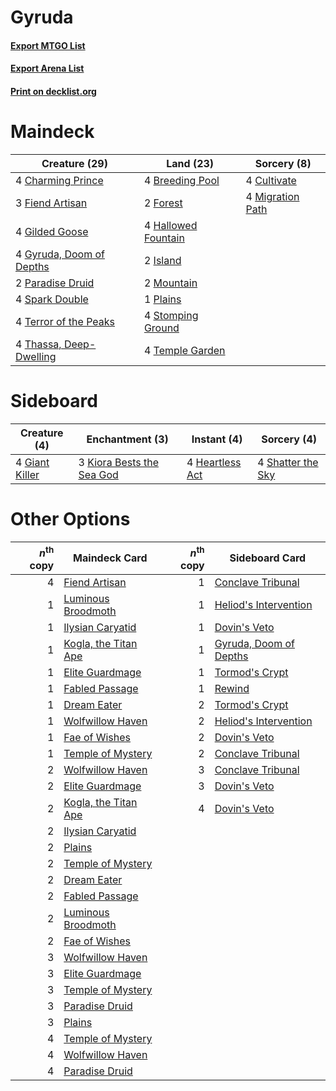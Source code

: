 # Gyruda

#### [Export MTGO List](../collection/Gyruda/Gyruda.txt)
#### [Export Arena List](../collection/Gyruda/Gyruda_arena.txt)
#### [Print on decklist.org](http://decklist.org/?deckmain=4%09Breeding%20Pool%0A4%09Charming%20Prince%0A4%09Cultivate%0A3%09Fiend%20Artisan%0A2%09Forest%0A4%09Gilded%20Goose%0A4%09Gyruda,%20Doom%20of%20Depths%0A4%09Hallowed%20Fountain%0A2%09Island%0A4%09Migration%20Path%0A2%09Mountain%0A2%09Paradise%20Druid%0A1%09Plains%0A4%09Spark%20Double%0A4%09Stomping%20Ground%0A4%09Temple%20Garden%0A4%09Terror%20of%20the%20Peaks%0A4%09Thassa,%20Deep-Dwelling&deckside=4%09Giant%20Killer%0A4%09Heartless%20Act%0A3%09Kiora%20Bests%20the%20Sea%20God%0A4%09Shatter%20the%20Sky)
# Maindeck

|                                           Creature (29)                                           |                                          Land (23)                                          |                                        Sorcery (8)                                        |
|---------------------------------------------------------------------------------------------------|---------------------------------------------------------------------------------------------|-------------------------------------------------------------------------------------------|
|4 [Charming Prince](http://gatherer.wizards.com/Pages/Card/Details.aspx?multiverseid=472970)       |4 [Breeding Pool](http://gatherer.wizards.com/Pages/Card/Details.aspx?multiverseid=97088)    |4 [Cultivate](http://gatherer.wizards.com/Pages/Card/Details.aspx?multiverseid=442154)     |
|3 [Fiend Artisan](http://gatherer.wizards.com/Pages/Card/Details.aspx?multiverseid=479740)         |2 [Forest](http://gatherer.wizards.com/Pages/Card/Details.aspx?multiverseid=439860)          |4 [Migration Path](http://gatherer.wizards.com/Pages/Card/Details.aspx?multiverseid=479684)|
|4 [Gilded Goose](http://gatherer.wizards.com/Pages/Card/Details.aspx?multiverseid=473122)          |4 [Hallowed Fountain](http://gatherer.wizards.com/Pages/Card/Details.aspx?multiverseid=97071)|                                                                                           |
|4 [Gyruda, Doom of Depths](http://gatherer.wizards.com/Pages/Card/Details.aspx?multiverseid=479741)|2 [Island](http://gatherer.wizards.com/Pages/Card/Details.aspx?multiverseid=439857)          |                                                                                           |
|2 [Paradise Druid](http://gatherer.wizards.com/Pages/Card/Details.aspx?multiverseid=461098)        |2 [Mountain](http://gatherer.wizards.com/Pages/Card/Details.aspx?multiverseid=439859)        |                                                                                           |
|4 [Spark Double](http://gatherer.wizards.com/Pages/Card/Details.aspx?multiverseid=460995)          |1 [Plains](http://gatherer.wizards.com/Pages/Card/Details.aspx?multiverseid=439856)          |                                                                                           |
|4 [Terror of the Peaks](http://gatherer.wizards.com/Pages/Card/Details.aspx?multiverseid=485487)   |4 [Stomping Ground](http://gatherer.wizards.com/Pages/Card/Details.aspx?multiverseid=405110) |                                                                                           |
|4 [Thassa, Deep-Dwelling](http://gatherer.wizards.com/Pages/Card/Details.aspx?multiverseid=476322) |4 [Temple Garden](http://gatherer.wizards.com/Pages/Card/Details.aspx?multiverseid=405112)   |                                                                                           |


# Sideboard

|                                      Creature (4)                                       |                                          Enchantment (3)                                           |                                       Instant (4)                                        |                                        Sorcery (4)                                         |
|-----------------------------------------------------------------------------------------|----------------------------------------------------------------------------------------------------|------------------------------------------------------------------------------------------|--------------------------------------------------------------------------------------------|
|4 [Giant Killer](http://gatherer.wizards.com/Pages/Card/Details.aspx?multiverseid=472976)|3 [Kiora Bests the Sea God](http://gatherer.wizards.com/Pages/Card/Details.aspx?multiverseid=476303)|4 [Heartless Act](http://gatherer.wizards.com/Pages/Card/Details.aspx?multiverseid=479611)|4 [Shatter the Sky](http://gatherer.wizards.com/Pages/Card/Details.aspx?multiverseid=476288)|


# Other Options

|*n*<sup>th</sup> copy|                                         Maindeck Card                                         |*n*<sup>th</sup> copy|                                         Sideboard Card                                          |
|--------------------:|-----------------------------------------------------------------------------------------------|--------------------:|-------------------------------------------------------------------------------------------------|
|                    4|[Fiend Artisan](http://gatherer.wizards.com/Pages/Card/Details.aspx?multiverseid=479740)       |                    1|[Conclave Tribunal](http://gatherer.wizards.com/Pages/Card/Details.aspx?multiverseid=452756)     |
|                    1|[Luminous Broodmoth](http://gatherer.wizards.com/Pages/Card/Details.aspx?multiverseid=479541)  |                    1|[Heliod's Intervention](http://gatherer.wizards.com/Pages/Card/Details.aspx?multiverseid=476270) |
|                    1|[Ilysian Caryatid](http://gatherer.wizards.com/Pages/Card/Details.aspx?multiverseid=476425)    |                    1|[Dovin's Veto](http://gatherer.wizards.com/Pages/Card/Details.aspx?multiverseid=461120)          |
|                    1|[Kogla, the Titan Ape](http://gatherer.wizards.com/Pages/Card/Details.aspx?multiverseid=479682)|                    1|[Gyruda, Doom of Depths](http://gatherer.wizards.com/Pages/Card/Details.aspx?multiverseid=479741)|
|                    1|[Elite Guardmage](http://gatherer.wizards.com/Pages/Card/Details.aspx?multiverseid=461122)     |                    1|[Tormod's Crypt](http://gatherer.wizards.com/Pages/Card/Details.aspx?multiverseid=389723)        |
|                    1|[Fabled Passage](http://gatherer.wizards.com/Pages/Card/Details.aspx?multiverseid=473206)      |                    1|[Rewind](http://gatherer.wizards.com/Pages/Card/Details.aspx?multiverseid=45264)                 |
|                    1|[Dream Eater](http://gatherer.wizards.com/Pages/Card/Details.aspx?multiverseid=452788)         |                    2|[Tormod's Crypt](http://gatherer.wizards.com/Pages/Card/Details.aspx?multiverseid=389723)        |
|                    1|[Wolfwillow Haven](http://gatherer.wizards.com/Pages/Card/Details.aspx?multiverseid=476456)    |                    2|[Heliod's Intervention](http://gatherer.wizards.com/Pages/Card/Details.aspx?multiverseid=476270) |
|                    1|[Fae of Wishes](http://gatherer.wizards.com/Pages/Card/Details.aspx?multiverseid=473006)       |                    2|[Dovin's Veto](http://gatherer.wizards.com/Pages/Card/Details.aspx?multiverseid=461120)          |
|                    1|[Temple of Mystery](http://gatherer.wizards.com/Pages/Card/Details.aspx?multiverseid=373571)   |                    2|[Conclave Tribunal](http://gatherer.wizards.com/Pages/Card/Details.aspx?multiverseid=452756)     |
|                    2|[Wolfwillow Haven](http://gatherer.wizards.com/Pages/Card/Details.aspx?multiverseid=476456)    |                    3|[Conclave Tribunal](http://gatherer.wizards.com/Pages/Card/Details.aspx?multiverseid=452756)     |
|                    2|[Elite Guardmage](http://gatherer.wizards.com/Pages/Card/Details.aspx?multiverseid=461122)     |                    3|[Dovin's Veto](http://gatherer.wizards.com/Pages/Card/Details.aspx?multiverseid=461120)          |
|                    2|[Kogla, the Titan Ape](http://gatherer.wizards.com/Pages/Card/Details.aspx?multiverseid=479682)|                    4|[Dovin's Veto](http://gatherer.wizards.com/Pages/Card/Details.aspx?multiverseid=461120)          |
|                    2|[Ilysian Caryatid](http://gatherer.wizards.com/Pages/Card/Details.aspx?multiverseid=476425)    |                     |                                                                                                 |
|                    2|[Plains](http://gatherer.wizards.com/Pages/Card/Details.aspx?multiverseid=439856)              |                     |                                                                                                 |
|                    2|[Temple of Mystery](http://gatherer.wizards.com/Pages/Card/Details.aspx?multiverseid=373571)   |                     |                                                                                                 |
|                    2|[Dream Eater](http://gatherer.wizards.com/Pages/Card/Details.aspx?multiverseid=452788)         |                     |                                                                                                 |
|                    2|[Fabled Passage](http://gatherer.wizards.com/Pages/Card/Details.aspx?multiverseid=473206)      |                     |                                                                                                 |
|                    2|[Luminous Broodmoth](http://gatherer.wizards.com/Pages/Card/Details.aspx?multiverseid=479541)  |                     |                                                                                                 |
|                    2|[Fae of Wishes](http://gatherer.wizards.com/Pages/Card/Details.aspx?multiverseid=473006)       |                     |                                                                                                 |
|                    3|[Wolfwillow Haven](http://gatherer.wizards.com/Pages/Card/Details.aspx?multiverseid=476456)    |                     |                                                                                                 |
|                    3|[Elite Guardmage](http://gatherer.wizards.com/Pages/Card/Details.aspx?multiverseid=461122)     |                     |                                                                                                 |
|                    3|[Temple of Mystery](http://gatherer.wizards.com/Pages/Card/Details.aspx?multiverseid=373571)   |                     |                                                                                                 |
|                    3|[Paradise Druid](http://gatherer.wizards.com/Pages/Card/Details.aspx?multiverseid=461098)      |                     |                                                                                                 |
|                    3|[Plains](http://gatherer.wizards.com/Pages/Card/Details.aspx?multiverseid=439856)              |                     |                                                                                                 |
|                    4|[Temple of Mystery](http://gatherer.wizards.com/Pages/Card/Details.aspx?multiverseid=373571)   |                     |                                                                                                 |
|                    4|[Wolfwillow Haven](http://gatherer.wizards.com/Pages/Card/Details.aspx?multiverseid=476456)    |                     |                                                                                                 |
|                    4|[Paradise Druid](http://gatherer.wizards.com/Pages/Card/Details.aspx?multiverseid=461098)      |                     |                                                                                                 |

